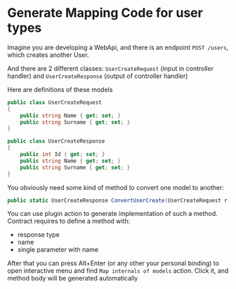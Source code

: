 # Generate Mapping Code for user types

Imagine you are developing a WebApi, and there is an endpoint `POST /users`, 
which creates another User.

And there are 2 different classes: 
`UserCreateRequest` (input in controller handler) 
and `UserCreateResponse` (output of controller handler)

Here are definitions of these models
```csharp
public class UserCreateRequest
{
    public string Name { get; set; }
    public string Surname { get; set; }
}
```

```csharp
public class UserCreateResponse
{
    public int Id { get; set; }
    public string Name { get; set; }
    public string Surname { get; set; }
}
```

You obviously need some kind of method to convert one model to another:
```csharp
public static UserCreateResponse ConvertUserCreate(UserCreateRequest r) => ...
```

You can use plugin action to generate implementation of such a method.
Contract requires to define a method with:
- response type
- name
- single parameter with name

After that you can press Alt+Enter (or any other your personal binding) to
open interactive menu and find `Map internals of models` action.
Click it, and method body will be generated automatically